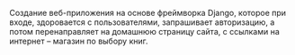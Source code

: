 Создание веб-приложения на основе фреймворка Django, которое при входе, здоровается с пользователями, запрашивает авторизацию, а потом перенаправляет на домашнюю страницу сайта, с ссылками на интернет – магазин по выбору книг. 
